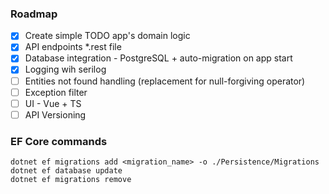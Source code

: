 ﻿### Roadmap
- [x] Create simple TODO app's domain logic
- [x] API endpoints *.rest file
- [x] Database integration - PostgreSQL + auto-migration on app start
- [x] Logging wih serilog
- [ ] Entities not found handling (replacement for null-forgiving operator)
- [ ] Exception filter
- [ ] UI - Vue + TS
- [ ] API Versioning

### EF Core commands
```
dotnet ef migrations add <migration_name> -o ./Persistence/Migrations
dotnet ef database update
dotnet ef migrations remove
```
